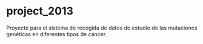 project_2013
============

Proyecto para el sistema de recogida de datos de estudio de las mutaciones genéticas en diferentes tipos de cáncer
